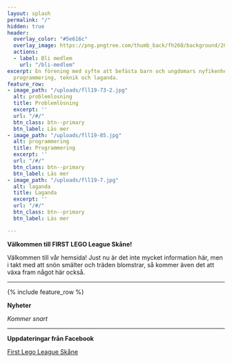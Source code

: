 ```yaml
---
layout: splash
permalink: "/"
hidden: true
header:
  overlay_color: "#5e616c"
  overlay_image: https://png.pngtree.com/thumb_back/fh260/background/20190828/pngtree-dark-vector-abstract-background-image_302715.jpg
  actions:
  - label: Bli medlem
    url: "/bli-medlem"
excerpt: En förening med syfte att befästa barn och ungdomars nyfikenhet kring problemlösning,
  programmering, teknik och laganda.
feature_row:
- image_path: "/uploads/fll19-73-2.jpg"
  alt: problemlosning
  title: Problemlösning
  excerpt: ''
  url: "/#/"
  btn_class: btn--primary
  btn_label: Läs mer
- image_path: "/uploads/fll19-85.jpg"
  alt: programmering
  title: Programmering
  excerpt: ''
  url: "/#/"
  btn_class: btn--primary
  btn_label: Läs mer
- image_path: "/uploads/fll19-7.jpg"
  alt: laganda
  title: Laganda
  excerpt: ''
  url: "/#/"
  btn_class: btn--primary
  btn_label: Läs mer

---
```

**Välkommen till FIRST LEGO League Skåne!**

Välkommen till vår hemsida! Just nu är det inte mycket information här, men i takt med att snön smälter och träden blomstrar, så kommer även det att växa fram något här också.

***

{% include feature_row %}

**Nyheter**

_Kommer snart_

***

**Uppdateringar från Facebook**

[First Lego League Skåne](https://www.facebook.com/FLLSkane)